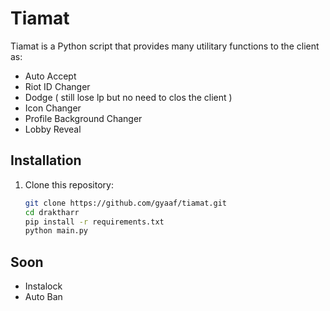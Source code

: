 # Tiamat

Tiamat is a Python script that provides many utilitary functions to the client as:
* Auto Accept
* Riot ID Changer
* Dodge ( still lose lp but no need to clos the client )
* Icon Changer
* Profile Background Changer
* Lobby Reveal

## Installation

1. Clone this repository:

   ```bash
   git clone https://github.com/gyaaf/tiamat.git
   cd draktharr
   pip install -r requirements.txt
   python main.py
    ```

## Soon

* Instalock
* Auto Ban
